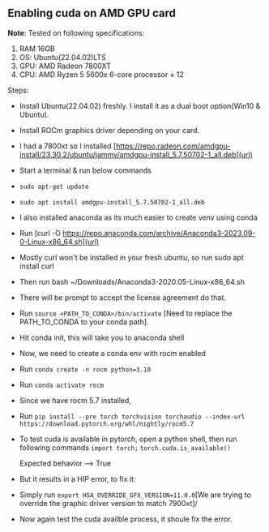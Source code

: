 ## Enabling cuda on AMD GPU card

**Note**: Tested on following specifications:
  1) RAM 16GB
  2) OS: Ubuntu(22.04.02)LTS
  3) GPU: AMD Radeon 7800XT
  4) CPU: AMD Ryzen 5 5600x 6-core processor × 12

Steps:

- Install Ubuntu(22.04.02) freshly. I install it as a dual boot option(Win10 & Ubuntu).
- Install ROCm graphics driver depending on your card.
- I had a 7800xt so I installed [https://repo.radeon.com/amdgpu-install/23.30.2/ubuntu/jammy/amdgpu-install_5.7.50702-1_all.deb](url)
- Start a terminal & run below commands
- `sudo apt-get update`
- `sudo apt install amdgpu-install_5.7.50702-1_all.deb`
- I also installed anaconda as its much easier to create venv using conda
- Run [curl -O https://repo.anaconda.com/archive/Anaconda3-2023.09-0-Linux-x86_64.sh](url)
- Mostly curl won't be installed in your fresh ubuntu, so run sudo apt install curl
- Then run bash ~/Downloads/Anaconda3-2020.05-Linux-x86_64.sh
- There will be prompt to accept the license agreement do that.
- Run `source <PATH_TO_CONDA>/bin/activate` [Need to replace the PATH_TO_CONDA to your conda path].
- Hit conda init, this will take you to anaconda shell
- Now, we need to create a conda env with rocm enabled
- Run `conda create -n rocm python=3.10`
- Run `conda activate rocm`
- Since we have rocm 5.7 installed,
- Run `pip install --pre torch torchvision torchaudio --index-url https://download.pytorch.org/whl/nightly/rocm5.7`
- To test cuda is available in pytorch, open a python shell, then run following commands
  `import torch;`
  `torch.cuda.is_available()`
  
  Expected behavior --> True
- But it results in a HIP error, to fix it:
- Simply run `export HSA_OVERRIDE_GFX_VERSION=11.0.0`[We are trying to override the graphic driver version to match 7900xt]/
- Now again test the cuda availble process, it shoule fix the error.
